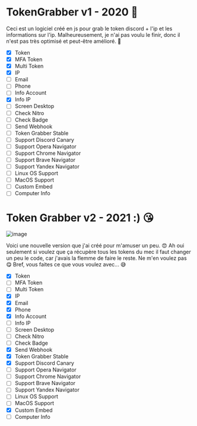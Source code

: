 # TokenGrabber v1 - 2020 🤢

Ceci est un logiciel créé en js pour grab le token discord + l'ip et les informations sur l'ip. Malheureusement, je n'ai pas voulu le finir, donc il n'est pas très optimisé et peut-être amélioré. 🤕

- [x] Token
- [x] MFA Token
- [x] Multi Token
- [x] IP
- [ ] Email
- [ ] Phone
- [ ] Info Account
- [x] Info IP
- [ ] Screen Desktop
- [ ] Check Nitro
- [ ] Check Badge
- [ ] Send Webhook
- [ ] Token Grabber Stable
- [ ] Support Discord Canary
- [ ] Support Opera Navigator
- [ ] Support Chrome Navigator
- [ ] Support Brave Navigator
- [ ] Support Yandex Navigator
- [ ] Linux OS Support
- [ ] MacOS Support
- [ ] Custom Embed
- [ ] Computer Info

# Token Grabber v2 - 2021 :) 😘

![image](https://user-images.githubusercontent.com/55812052/121820744-c1962200-cc94-11eb-897d-869cef5615fc.png)

Voici une nouvelle version que j'ai créé pour m'amuser un peu. 😍
Ah oui seulement si voulez que ça récupère tous les tokens du mec il faut changer un peu le code, car j'avais la flemme de faire le reste. Ne m'en voulez pas 😋
Bref, vous faites ce que vous voulez avec... 😅

- [x] Token
- [ ] MFA Token
- [ ] Multi Token
- [x] IP
- [x] Email
- [x] Phone
- [x] Info Account
- [ ] Info IP
- [ ] Screen Desktop
- [ ] Check Nitro
- [ ] Check Badge
- [x] Send Webhook
- [x] Token Grabber Stable
- [x] Support Discord Canary
- [ ] Support Opera Navigator
- [ ] Support Chrome Navigator
- [ ] Support Brave Navigator
- [ ] Support Yandex Navigator
- [ ] Linux OS Support
- [ ] MacOS Support
- [x] Custom Embed
- [ ] Computer Info
